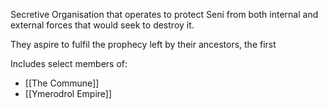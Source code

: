 Secretive Organisation that operates to protect Seni from both internal and external forces that would seek to destroy it.

They aspire to fulfil the prophecy left by their ancestors, the first 

Includes select members of:
- [[The Commune]]
- [[Ymerodrol Empire]]